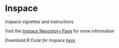 # Inspace
Inspace vignettes and instructions

Visit the [Inspace Repository Page](https://aybloom.github.io/inspace/) for more information

*Download R Code for Inspace [here](https://minhaskamal.github.io/DownGit/#/home?url=https://github.com/aybloom/inspace/tree/Inspace_shiny-app/docs/Inspace)*
